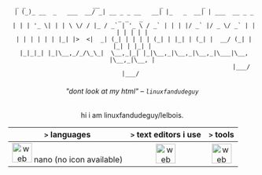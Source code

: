 <div align="center">


```brainfuck
  _ _                   __                 _           _                        
 | (_)_ __  _   ___  __/ _| __ _ _ __   __| |_   _  __| | ___  __ _ _   _ _   _ 
 | | | '_ \| | | \ \/ / |_ / _` | '_ \ / _` | | | |/ _` |/ _ \/ _` | | | | | | |
 | | | | | | |_| |>  <|  _| (_| | | | | (_| | |_| | (_| |  __/ (_| | |_| | |_| |
 |_|_|_| |_|\__,_/_/\_\_|  \__,_|_| |_|\__,_|\__,_|\__,_|\___|\__, |\__,_|\__, |
                                                              |___/       |___/ 
```
###### "dont look at my html" – `linuxfandudeguy`

hi i am linuxfandudeguy/lelbois.

| `>` **languages**  | `>` **text editors i use** | `>` **tools** |
  |:------------------:|:------------------------------:|:----------------------:|
  | <img src="https://skillicons.dev/icons?i=html,js,react,vue,svelte,css,markdown,ts" alt="web dev" height="40"/> nano (no icon available) | <img src="https://skillicons.dev/icons?i=vscode,sublime" alt="web dev" height="40"/> | <img src="https://skillicons.dev/icons?i=bash,github,git" alt="web dev" height="40"/> |
  
